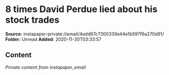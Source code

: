 # 8 times David Perdue lied about his stock trades

**Source:** instapaper-private://email/4add67c7300339a44e1b597f6a270d91/
**Folder:** Unread
**Added:** 2020-11-30T03:33:57




## Content
*Private content from instapaper_email*
